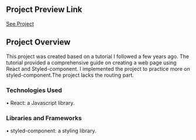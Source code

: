 ## Project Preview Link
[See Project](online-shop-styled-component-without-logic)

## Project Overview

This project was created based on a tutorial I followed a few years ago.
The tutorial provided a comprehensive guide on creating a web page using React and Styled-component.
I implemented the project to practice more on styled-component.The project lacks the routing part.

### Technologies Used

•  React: a Javascript library.

### Libraries and Frameworks
•  styled-component: a styling library.





